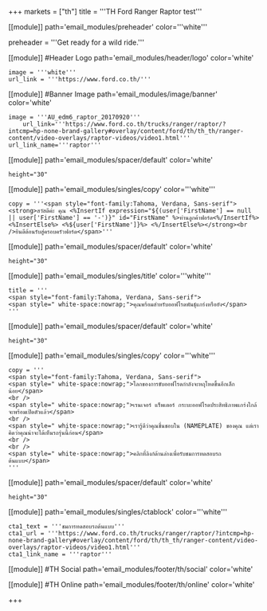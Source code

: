 +++
markets = ["th"]
title = '''TH Ford Ranger Raptor test'''

[[module]]
path='email_modules/preheader'
color='''white'''

preheader = '''Get ready for a wild ride.'''

[[module]] #Header Logo
path='email_modules/header/logo'
color='white'

	image = '''white'''
	url_link = '''https://www.ford.co.th/'''

[[module]] #Banner Image
path='email_modules/image/banner'
color='white'

	image = '''AU_edm6_raptor_20170920'''
		url_link='''https://www.ford.co.th/trucks/ranger/raptor/?intcmp=hp-none-brand-gallery#overlay/content/ford/th/th_th/ranger-content/video-overlays/raptor-videos/video1.html'''
	url_link_name='''raptor'''

[[module]]
path='email_modules/spacer/default'
color='white'

	height="30"
    
[[module]]
path='email_modules/singles/copy'
color='''white'''

	copy = '''<span style="font-family:Tahoma, Verdana, Sans-serif"><strong>สวัสดีค่ะ คุณ <%InsertIf expression="${(user['FirstName'] == null || user['FirstName'] == '-')}" id="FirstName" %>ท่านลูกค้าฟอร์ด<%/InsertIf%> <%InsertElse%> <%${user['FirstName']}%> <%/InsertElse%></strong><br />ยินดีต้อนรับสู่ครอบครัวฟอร์ด</span>'''
    
[[module]]
path='email_modules/spacer/default'
color='white'

	height="30"
    
[[module]]
path='email_modules/singles/title'
color='''white'''

	title = '''
    <span style="font-family:Tahoma, Verdana, Sans-serif">
	<span style=" white-space:nowrap;">คุณพร้อมสำหรับออฟโรดพันธุ์แกร่งหรือยัง</span>
    '''

[[module]]
path='email_modules/spacer/default'
color='white'

	height="30"

[[module]]
path='email_modules/singles/copy'
color='''white'''

	copy = '''
    <span style="font-family:Tahoma, Verdana, Sans-serif">
	<span style=" white-space:nowrap;">โลกของการขับออฟโรดกำลังจะหฤโหดขึ้นอีกเล็กน้อย</span>
    <br />
    <span style=" white-space:nowrap;">เรนเจอร์ แร็พเตอร์ กระบะออฟโรดประสิทธิภาพแกร่งใกล้จะพร้อมเปิดตัวแล้ว</span>
    <br />
    <span style=" white-space:nowrap;">เรารู้ดีว่าคุณชื่นชอบใน (NAMEPLATE) ของคุณ แต่เราคิดว่าคุณน่าจะได้เห็นรถรุ่นนี้ก่อน</span>
    <br />
    <br />
    <span style=" white-space:nowrap;">คลิกที่ลิงก์ด้านล่างเพื่อรับชมการทดสอบรถต้นแบบ</span>
    '''
    
[[module]]
path='email_modules/spacer/default'
color='white'

	height="30"
    
[[module]]
path='email_modules/singles/ctablock'
color='''white'''

	cta1_text = '''ชมการทดสอบรถต้นแบบ'''
	cta1_url = '''https://www.ford.co.th/trucks/ranger/raptor/?intcmp=hp-none-brand-gallery#overlay/content/ford/th/th_th/ranger-content/video-overlays/raptor-videos/video1.html'''
	cta1_link_name = '''raptor'''

[[module]] #TH Social
path='email_modules/footer/th/social'
color='white'

[[module]] #TH Online
path='email_modules/footer/th/online'
color='white'

+++